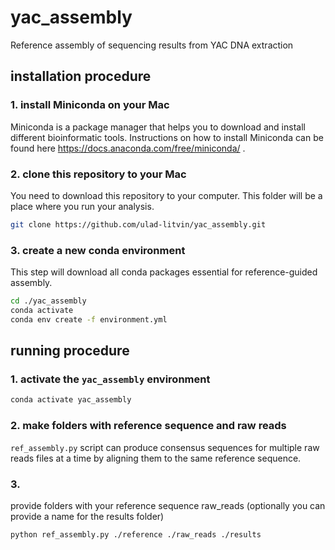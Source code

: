 # yac_assembly
Reference assembly of sequencing results from YAC DNA extraction

## installation procedure

### 1. install Miniconda on your Mac

Miniconda is a package manager that helps you to download and install different bioinformatic tools.
Instructions on how to install Miniconda can be found here https://docs.anaconda.com/free/miniconda/ .

### 2. clone this repository to your Mac

You need to download this repository to your computer. This folder will be a place where you run your analysis.

```bash
git clone https://github.com/ulad-litvin/yac_assembly.git
```

### 3. create a new conda environment

This step will download all conda packages essential for reference-guided assembly.

```bash
cd ./yac_assembly
conda activate
conda env create -f environment.yml
```

## running procedure

### 1. activate the `yac_assembly` environment

```bash
conda activate yac_assembly
```

### 2. make folders with reference sequence and raw reads

`ref_assembly.py` script can produce consensus sequences for multiple raw reads files at a time by aligning them to the same reference sequence.

### 3. 

provide folders with your reference sequence raw_reads (optionally you can provide a name for the results folder)

```bash
python ref_assembly.py ./reference ./raw_reads ./results
```
